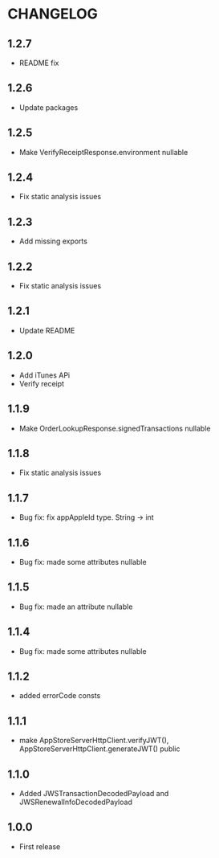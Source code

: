 # CHANGELOG

## 1.2.7
- README fix

## 1.2.6

- Update packages

## 1.2.5

- Make VerifyReceiptResponse.environment nullable

## 1.2.4

- Fix static analysis issues

## 1.2.3

- Add missing exports

## 1.2.2

- Fix static analysis issues

## 1.2.1

- Update README

## 1.2.0

- Add iTunes APi
- Verify receipt

## 1.1.9

- Make OrderLookupResponse.signedTransactions nullable

## 1.1.8

- Fix static analysis issues

## 1.1.7

- Bug fix: fix appAppleId type. String -> int

## 1.1.6

- Bug fix: made some attributes nullable

## 1.1.5

- Bug fix: made an attribute nullable

## 1.1.4

- Bug fix: made some attributes nullable

## 1.1.2

- added errorCode consts

## 1.1.1

- make AppStoreServerHttpClient.verifyJWT(), AppStoreServerHttpClient.generateJWT() public

## 1.1.0

- Added JWSTransactionDecodedPayload and JWSRenewalInfoDecodedPayload

## 1.0.0

- First release